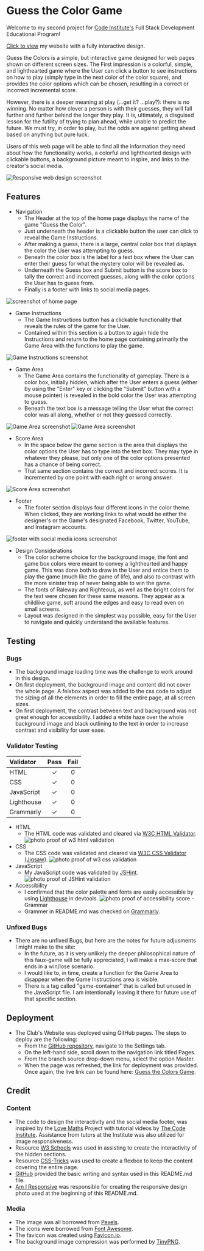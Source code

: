 # Guess the Color Game

Welcome to my second project for [Code Institute's](https://codeinstitute.net) Full Stack Development 
Educational Program!

[Click to view](https://krystalcoding.github.io/GuessTheColors/) my website with a fully interactive design.

Guess the Colors is a simple, but interactive game designed for web pages shown on different screen sizes. The First impression is a colorful, simple, and lighthearted game where the User can click a button to see instructions on how to play (simply type in the next color of the color square), and provides the color options which can be chosen, resulting in a correct or incorrect incremental score.

However, there is a deeper meaning at play (...get it? ...play?): there is no winning. No matter how clever a person is with their guesses, they will fall further and further behind the longer they play. It is, ultimately, a disguised lesson for the futility of trying to plan ahead, while unable to predict the future. We must try, in order to play, but the odds are against getting ahead based on anything but pure luck.

Users of this web page will be able to find all the information they need about how the functionality works, a colorful and lighthearted design with clickable buttons, a background picture meant to inspire, and links to the creator's social media.

![Responsive web design screenshot](assets/images/responsiveness-2.png)

## Features
- Navigation
    - The Header at the top of the home page displays the name of the game "Guess the Color".
    - Just underneath the header is a clickable button the user can click to reveal the Game Instructions.
    - After making a guess, there is a large, central color box that displays the color the User was attempting to guess.
    - Beneath the color box is the label for a text box where the User can enter their guess for what the mystery color will be revealed as.
    - Underneath the Guess box and Submit button is the score box to tally the correct and incorrect guesses, along with the color options the User has to guess from.
    - Finally is a footer with links to social media pages.

![screenshot of home page](assets/images/)

- Game Instructions
    - The Game Instructions button has a clickable functionality that reveals the rules of the game for the User.
    - Contained within this section is a button to again hide the Instructions and return to the home page containing primarily the Game Area with the functions to play the game.

![Game Instructions screenshot](assets/images/insructions-2.png)

- Game Area
    - The Game Area contains the functionality of gameplay. There is a color box, initially hidden, which after the User enters a guess (either by using the "Enter" key or clicking the "Submit" button with a mouse pointer) is revealed in the bold color the User was attempting to guess.
    - Beneath the text box is a message telling the User what the correct color was all along, whether or not they guessed correctly.

![Game Area screenshot](assets/images/game-area-correct-guess-2.png)
![Game Area screenshot](assets/images/game-area-incorrect-guess-2.png)

- Score Area
    - In the space below the game section is the area that displays the color options the User has to type into the text box. They may type in whatever they please, but only one of the color options presented has a chance of being correct.
    - That same section contains the correct and incorrect scores. It is incremented by one point with each right or wrong answer.

![Score Area screenshot](assets/images/score-area-2.png)

- Footer
    - The footer section displays four different icons in the color theme. When clicked, they are working links to what would be either the designer's or the Game's designated Facebook, Twitter, YouTube, and Instagram accounts.

![footer with social media icons screenshot](assets/images/footer-2.png)


- Design Considerations
    - The color scheme choice for the background image, the font and game box colors were meant to convey a lighthearted and happy game. This was done both to draw in the User and entice them to play the game (much like the game of life), and also to contrast with the more sinister trap of never being able to win the game.
    - The fonts of Raleway and Righteous, as well as the bright colors for the text were chosen for these same reasons. They appear as a childlike game, soft around the edges and easy to read even on small screens.
    - Layout was designed in the simplest way possible, easy for the User to navigate and quickly understand the available features.

## Testing

### Bugs
- The background image loading time was the challenge to work around in this design.
- On first deployment, the background image and content did not cover the whole page. A felxbox aspect was added to the css code to adjust the sizing of all the elements in order to fill the entire page, at all screen sizes.
- On first deployment, the contrast between text and background was not great enough for accessibility. I added a white haze over the whole background image and black outlining to the text in order to increase contrast and visibility for user ease.

### Validator Testing

| Validator     | Pass | Fail     |
| :---        |    :----:   | :----: |
| HTML      | &check;       | 0   |
| CSS   | &check;        | 0      |
| JavaScript      | &check;        | 0   |
| Lighthouse   | &check;         | 0      |
| Grammarly      | &check;       | 0   |

- HTML
    - The HTML code was validated and cleared via [W3C HTML Validator](https://validator.w3.org/#validate_by_input).
![photo proof of w3 html validation](assets/images/html-validation-2.png)
- CSS
    - The CSS code was validated and cleared via [W3C CSS Validator (Jigsaw)](https://jigsaw.w3.org/css-validator/).
![photo proof of w3 css validation](assets/images/css-validation-2.png)
- JavaScript 
    - My JavaScript code was validated by [JSHint](https://jshint.com/).
![photo proof of JSHint validation](assets/images/javascript-validation-2.png)
- Accessibility
    - I confirmed that the color palette and fonts are easily accessible by using [Lighthouse](https://pagespeed.web.dev/report?url=https%3A%2F%2Fkrystalcoding.github.io%2Fantisocial-dog-meetups%2F&form_factor=desktop) in devtools.
![photo proof of accessibility score](assets/images/lighthouse-validation-2.png)
-Grammar 
    - Grammer in README.md was checked on [Grammarly](https://app.grammarly.com/).

### Unfixed Bugs
- There are no unfixed Bugs, but here are the notes for future adjusments I might make to the site:
    - In the future, as it is very unlikely the deeper philosophical nature of this faux-game will be fully appreciated, I will make a max-score that ends in a win/lose scenario.
    - I would like to, in time, create a function for the Game Area to disappear when the Game Instructions area is visible.
    - There is a tag called "game-container" that is called but unused in the JavaScript file. I am intentionally leaving it there for future use of that specific section.

## Deployment
- The Club's Website was deployed using GitHub pages. The steps to deploy are the following:
    - From the [GitHub repository](https://github.com/KrystalCoding/GuessTheColors), navigate to the Settings tab.
    - On the left-hand side, scroll down to the navigation link titled Pages.
    - From the branch source drop-down menu, select the option Master.
    - When the page was refreshed, the link for deployment was provided.
Once again, the live link can be found here: [Guess the Colors Game](https://krystalcoding.github.io/GuessTheColors/).


## Credit

### Content
- The code to design the interactivity and the social media footer, was inspired by the [Love Maths](https://github.com/KrystalCoding/love-maths) Project with tutorial videos by [The Code Institute](https://codeinstitute.net). Assistance from tutors at the Institute was also utilized for image responsiveness.
- Resource [W3 Schools](https://www.w3schools.com/js/) was used in assisting to create the interactivity of the hidden sections.
- Resource [CSS-Tricks](https://css-tricks.com/couple-takes-sticky-footer/#aa-there-is-flexbox) was used to create a flexbox to keep the content covering the entire page.
- [GitHub](https://docs.github.com/en/get-started/writing-on-github/getting-started-with-writing-and-formatting-on-github/basic-writing-and-formatting-syntax#images) provided the basic writing and syntax used in this README.md file.
- [Am I Responsive](https://ui.dev/amiresponsive?url=https://krystalcoding.github.io/antisocial-dog-meetups/) was responsible for creating the responsive design photo used at the beginning of this README.md.

### Media
- The image was all borrowed from [Pexels](https://www.pexels.com/).
- The icons were borrowed from [Font Awesome](https://fontawesome.com/start).
- The favicon was created using [Favicon.io](https://favicon.io/).
- The background image compression was performed by [TinyPNG](https://tinypng.com/).